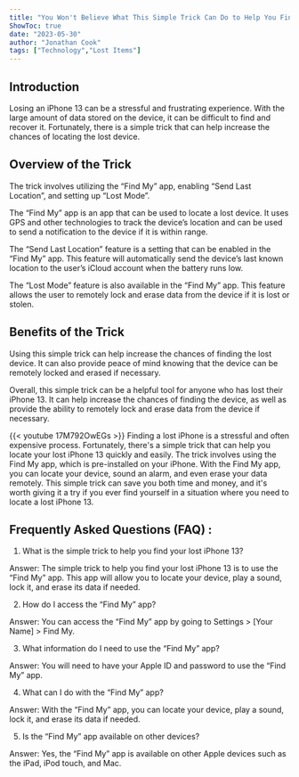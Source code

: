 ```yaml
---
title: "You Won't Believe What This Simple Trick Can Do to Help You Find Your Lost iPhone 13!"
ShowToc: true 
date: "2023-05-30"
author: "Jonathan Cook" 
tags: ["Technology","Lost Items"]
---
```

## Introduction

Losing an iPhone 13 can be a stressful and frustrating experience. With the large amount of data stored on the device, it can be difficult to find and recover it. Fortunately, there is a simple trick that can help increase the chances of locating the lost device.

## Overview of the Trick

The trick involves utilizing the “Find My” app, enabling “Send Last Location”, and setting up “Lost Mode”. 

The “Find My” app is an app that can be used to locate a lost device. It uses GPS and other technologies to track the device’s location and can be used to send a notification to the device if it is within range.

The “Send Last Location” feature is a setting that can be enabled in the “Find My” app. This feature will automatically send the device’s last known location to the user’s iCloud account when the battery runs low.

The “Lost Mode” feature is also available in the “Find My” app. This feature allows the user to remotely lock and erase data from the device if it is lost or stolen. 

## Benefits of the Trick

Using this simple trick can help increase the chances of finding the lost device. It can also provide peace of mind knowing that the device can be remotely locked and erased if necessary. 

Overall, this simple trick can be a helpful tool for anyone who has lost their iPhone 13. It can help increase the chances of finding the device, as well as provide the ability to remotely lock and erase data from the device if necessary.

{{< youtube 17M792OwEGs >}} 
Finding a lost iPhone is a stressful and often expensive process. Fortunately, there's a simple trick that can help you locate your lost iPhone 13 quickly and easily. The trick involves using the Find My app, which is pre-installed on your iPhone. With the Find My app, you can locate your device, sound an alarm, and even erase your data remotely. This simple trick can save you both time and money, and it's worth giving it a try if you ever find yourself in a situation where you need to locate a lost iPhone 13.

## Frequently Asked Questions (FAQ) :
1. What is the simple trick to help you find your lost iPhone 13?

Answer: The simple trick to help you find your lost iPhone 13 is to use the “Find My” app. This app will allow you to locate your device, play a sound, lock it, and erase its data if needed.

2. How do I access the “Find My” app?

Answer: You can access the “Find My” app by going to Settings > [Your Name] > Find My.

3. What information do I need to use the “Find My” app?

Answer: You will need to have your Apple ID and password to use the “Find My” app.

4. What can I do with the “Find My” app?

Answer: With the “Find My” app, you can locate your device, play a sound, lock it, and erase its data if needed.

5. Is the “Find My” app available on other devices?

Answer: Yes, the “Find My” app is available on other Apple devices such as the iPad, iPod touch, and Mac.


